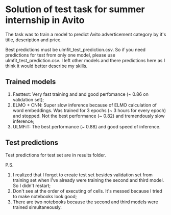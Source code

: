 # Solution of test task for summer internship in Avito
The task was to train a model to predict Avito adverticement category by it's title, description and price.

Best predictions must be ulmfit_test_prediction.csv. So if you need predictions for test from only one model, please use ulmfit_test_prediction.csv. I left other models and there predictions here as I think it would better describe my skills.

## Trained models
1. Fasttext:
Very fast training and and good perfomance (~ 0.86 on validation set);
1. ELMO + CNN:
Super slow inference because of ELMO calculation of word embeddings. Was trained for 3 epochs (~ 3 hours for every epoch) and stopped. Not the best performance (~ 0.82) and tremendously slow inference;
1. ULMFiT:
The best performance (~ 0.88) and good speed of inference.

## Test predictions
Test predictions for test set are in results folder.

P.S.
1. I realized that I forget to create test set besides validation set from training set when I've already were training the second and third model. So I didn't restart;
1. Don't see at the order of executing of cells. It's messed because I tried to make notebooks look good;
1. There are two notebooks because the second and third models were trained simultaneously.
